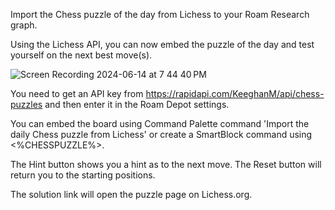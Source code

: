 Import the Chess puzzle of the day from Lichess to your Roam Research graph.

Using the Lichess API, you can now embed the puzzle of the day and test yourself on the next best move(s).

![Screen Recording 2024-06-14 at 7 44 40 PM](https://github.com/mlava/chess/assets/6857790/17874ee2-10b8-49c7-b6a8-1c311e5cc884)

You need to get an API key from https://rapidapi.com/KeeghanM/api/chess-puzzles and then enter it in the Roam Depot settings.

You can embed the board using Command Palette command 'Import the daily Chess puzzle from Lichess' or create a SmartBlock command using <%CHESSPUZZLE%>.

The Hint button shows you a hint as to the next move. The Reset button will return you to the starting positions.

The solution link will open the puzzle page on Lichess.org.
